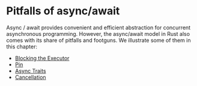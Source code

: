 # Pitfalls of async/await

Async / await provides convenient and efficient abstraction for concurrent
asynchronous programming. However, the async/await model in Rust also comes with
its share of pitfalls and footguns. We illustrate some of them in this chapter:

- [Blocking the Executor](pitfalls/blocking-executor.md)
- [Pin](pitfalls/pin.md)
- [Async Traits](pitfalls/async-traits.md)
- [Cancellation](pitfalls/cancellation.md)
